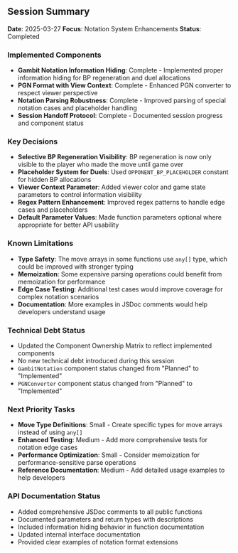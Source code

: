 ## Session Summary

**Date**: 2025-03-27
**Focus**: Notation System Enhancements
**Status**: Completed

### Implemented Components
- **Gambit Notation Information Hiding**: Complete - Implemented proper information hiding for BP regeneration and duel allocations
- **PGN Format with View Context**: Complete - Enhanced PGN converter to respect viewer perspective
- **Notation Parsing Robustness**: Complete - Improved parsing of special notation cases and placeholder handling
- **Session Handoff Protocol**: Complete - Documented session progress and component status

### Key Decisions
- **Selective BP Regeneration Visibility**: BP regeneration is now only visible to the player who made the move until game over
- **Placeholder System for Duels**: Used `OPPONENT_BP_PLACEHOLDER` constant for hidden BP allocations
- **Viewer Context Parameter**: Added viewer color and game state parameters to control information visibility
- **Regex Pattern Enhancement**: Improved regex patterns to handle edge cases and placeholders
- **Default Parameter Values**: Made function parameters optional where appropriate for better API usability

### Known Limitations
- **Type Safety**: The move arrays in some functions use `any[]` type, which could be improved with stronger typing
- **Memoization**: Some expensive parsing operations could benefit from memoization for performance
- **Edge Case Testing**: Additional test cases would improve coverage for complex notation scenarios
- **Documentation**: More examples in JSDoc comments would help developers understand usage

### Technical Debt Status
- Updated the Component Ownership Matrix to reflect implemented components
- No new technical debt introduced during this session
- `GambitNotation` component status changed from "Planned" to "Implemented"
- `PGNConverter` component status changed from "Planned" to "Implemented"

### Next Priority Tasks
- **Move Type Definitions**: Small - Create specific types for move arrays instead of using `any[]`
- **Enhanced Testing**: Medium - Add more comprehensive tests for notation edge cases
- **Performance Optimization**: Small - Consider memoization for performance-sensitive parse operations
- **Reference Documentation**: Medium - Add detailed usage examples to help developers

### API Documentation Status
- Added comprehensive JSDoc comments to all public functions
- Documented parameters and return types with descriptions
- Included information hiding behavior in function documentation
- Updated internal interface documentation
- Provided clear examples of notation format extensions 